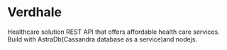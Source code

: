# Verdhale
Healthcare solution REST API that offers affordable health care services. Build with AstraDb(Cassandra database as a service)and nodejs.
